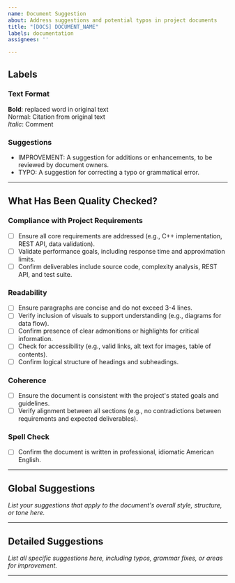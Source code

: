 ```yaml
---
name: Document Suggestion
about: Address suggestions and potential typos in project documents
title: "[DOCS] DOCUMENT_NAME"
labels: documentation
assignees: ''

---
```


## Labels
### Text Format
**Bold**: replaced word in original text  
Normal: Citation from original text  
*Italic*: Comment  

### Suggestions
- IMPROVEMENT: A suggestion for additions or enhancements, to be reviewed by document owners.  
- TYPO: A suggestion for correcting a typo or grammatical error.  

---

## What Has Been Quality Checked?
### Compliance with Project Requirements
- [ ] Ensure all core requirements are addressed (e.g., C++ implementation, REST API, data validation).  
- [ ] Validate performance goals, including response time and approximation limits.  
- [ ] Confirm deliverables include source code, complexity analysis, REST API, and test suite.  

### Readability
- [ ] Ensure paragraphs are concise and do not exceed 3-4 lines.  
- [ ] Verify inclusion of visuals to support understanding (e.g., diagrams for data flow).  
- [ ] Confirm presence of clear admonitions or highlights for critical information.  
- [ ] Check for accessibility (e.g., valid links, alt text for images, table of contents).  
- [ ] Confirm logical structure of headings and subheadings.  

### Coherence
- [ ] Ensure the document is consistent with the project's stated goals and guidelines.  
- [ ] Verify alignment between all sections (e.g., no contradictions between requirements and expected deliverables).  

### Spell Check
- [ ] Confirm the document is written in professional, idiomatic American English.  

---

## Global Suggestions
*List your suggestions that apply to the document's overall style, structure, or tone here.*

---

## Detailed Suggestions
*List all specific suggestions here, including typos, grammar fixes, or areas for improvement.*

---
